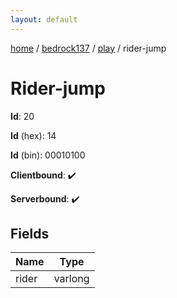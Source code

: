 ```yaml
---
layout: default
---
```


[home](/)  /  [bedrock137](/protocol/bedrock137)  /  [play](/protocol/bedrock137/play)  /  rider-jump

# Rider-jump

**Id**: 20

**Id** (hex): 14

**Id** (bin): 00010100

**Clientbound**: ✔️

**Serverbound**: ✔️

## Fields

Name | Type
---|---
rider | varlong

